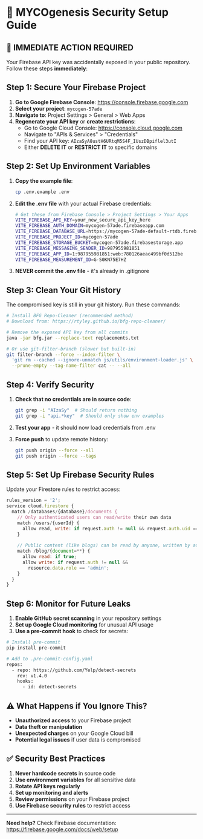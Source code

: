# 🔐 MYCOgenesis Security Setup Guide

## 🚨 IMMEDIATE ACTION REQUIRED

Your Firebase API key was accidentally exposed in your public repository. Follow these steps **immediately**:

## Step 1: Secure Your Firebase Project

1. **Go to Google Firebase Console**: https://console.firebase.google.com
2. **Select your project**: `mycogen-57ade`
3. **Navigate to**: Project Settings > General > Web Apps
4. **Regenerate your API key** or **create restrictions**:
   - Go to Google Cloud Console: https://console.cloud.google.com
   - Navigate to "APIs & Services" > "Credentials"
   - Find your API key: `AIzaSyA8ustH6URtqM5S4F_IUszDBpiflel3utI`
   - Either **DELETE IT** or **RESTRICT IT** to specific domains

## Step 2: Set Up Environment Variables

1. **Copy the example file**:
   ```bash
   cp .env.example .env
   ```

2. **Edit the .env file** with your actual Firebase credentials:
   ```bash
   # Get these from Firebase Console > Project Settings > Your Apps
   VITE_FIREBASE_API_KEY=your_new_secure_api_key_here
   VITE_FIREBASE_AUTH_DOMAIN=mycogen-57ade.firebaseapp.com
   VITE_FIREBASE_DATABASE_URL=https://mycogen-57ade-default-rtdb.firebaseio.com
   VITE_FIREBASE_PROJECT_ID=mycogen-57ade
   VITE_FIREBASE_STORAGE_BUCKET=mycogen-57ade.firebasestorage.app
   VITE_FIREBASE_MESSAGING_SENDER_ID=987955981851
   VITE_FIREBASE_APP_ID=1:987955981851:web:780126aeac499bf0d512be
   VITE_FIREBASE_MEASUREMENT_ID=G-S0KN75E7HZ
   ```

3. **NEVER commit the .env file** - it's already in .gitignore

## Step 3: Clean Your Git History

The compromised key is still in your git history. Run these commands:

```bash
# Install BFG Repo-Cleaner (recommended method)
# Download from: https://rtyley.github.io/bfg-repo-cleaner/

# Remove the exposed API key from all commits
java -jar bfg.jar --replace-text replacements.txt

# Or use git-filter-branch (slower but built-in)
git filter-branch --force --index-filter \
  'git rm --cached --ignore-unmatch js/utils/environment-loader.js' \
  --prune-empty --tag-name-filter cat -- --all
```

## Step 4: Verify Security

1. **Check that no credentials are in source code**:
   ```bash
   git grep -i "AIzaSy"  # Should return nothing
   git grep -i "api.*key"  # Should only show env examples
   ```

2. **Test your app** - it should now load credentials from .env

3. **Force push** to update remote history:
   ```bash
   git push origin --force --all
   git push origin --force --tags
   ```

## Step 5: Set Up Firebase Security Rules

Update your Firestore rules to restrict access:

```javascript
rules_version = '2';
service cloud.firestore {
  match /databases/{database}/documents {
    // Only authenticated users can read/write their own data
    match /users/{userId} {
      allow read, write: if request.auth != null && request.auth.uid == userId;
    }
    
    // Public content (like blogs) can be read by anyone, written by admins
    match /blog/{document=**} {
      allow read: if true;
      allow write: if request.auth != null && 
        resource.data.role == 'admin';
    }
  }
}
```

## Step 6: Monitor for Future Leaks

1. **Enable GitHub secret scanning** in your repository settings
2. **Set up Google Cloud monitoring** for unusual API usage
3. **Use a pre-commit hook** to check for secrets:

```bash
# Install pre-commit
pip install pre-commit

# Add to .pre-commit-config.yaml
repos:
  - repo: https://github.com/Yelp/detect-secrets
    rev: v1.4.0
    hooks:
      - id: detect-secrets
```

## ⚠️ What Happens if You Ignore This?

- **Unauthorized access** to your Firebase project
- **Data theft or manipulation**
- **Unexpected charges** on your Google Cloud bill
- **Potential legal issues** if user data is compromised

## ✅ Security Best Practices

1. **Never hardcode secrets** in source code
2. **Use environment variables** for all sensitive data  
3. **Rotate API keys regularly**
4. **Set up monitoring and alerts**
5. **Review permissions** on your Firebase project
6. **Use Firebase security rules** to restrict access

---

**Need help?** Check Firebase documentation: https://firebase.google.com/docs/web/setup
